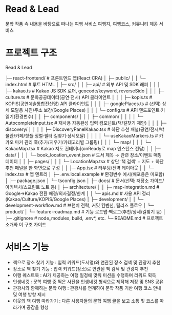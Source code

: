 # Read & Lead

문학 작품 속 내용을 바탕으로 떠나는 여행 서비스
여행지, 여행코스, 커뮤니티 제공 서비스 

# 프로젝트 구조

Read & Lead

├─ react-frontend/                       # 프론트엔드 앱(React CRA)
│  ├─ public/
│  │  └─ index.html                      # 루트 HTML
│  ├─ src/
│  │  ├─ api/                            # 외부 API 및 SDK 래퍼
│  │  │  ├─ kakao.ts                     # Kakao JS SDK 로더, geocode/keyword, reverseSido
│  │  │  ├─ culture.ts                   # 문화공공데이터(공연·전시) API 클라이언트
│  │  │  ├─ kopis.ts                     # KOPIS(공연예술통합전산망) API 클라이언트
│  │  │  ├─ googlePlaces.ts              # (선택) 상세 모달용 사진/주소 보강(Google Places)
│  │  │  └─ config.ts                    # API 엔드포인트·키 읽기(환경변수)
│  │  ├─ components/
│  │  │  ├─ common/
│  │  │  │  └─ AutocompleteInput.tsx     # 재사용 자동완성 입력 컴포넌트(책/길찾기 제안)
│  │  │  ├─ discovery/
│  │  │  │  ├─ DiscoveryPanelKakao.tsx   # 하단 추천 패널(공연/전시/박물관/카페/핫플·정렬·필터·길찾기·상세모달)
│  │  │  │  └─ useKakaoMarkers.ts        # 카카오 마커 관리 훅(추가/지우기/카테고리별 그룹핑)
│  │  │  └─ map/
│  │  │     └─ KakaoMap.tsx              # Kakao 지도 컨테이너(onReady로 map 인스턴스 전달)
│  │  ├─ data/
│  │  │  └─ book_location_event.json     # 도서 제목 → 관련 장소/이벤트 매핑 데이터
│  │  ├─ pages/
│  │  │  └─ LocationMap.tsx              # 상단 ‘책 검색’ + 지도 + 하단 추천 패널을 한 화면으로 구성
│  │  ├─ App.tsx                         # 라우팅/전역 레이아웃
│  │  └─ index.tsx                       # 앱 엔트리
│  ├─ .env.local.example                 # 환경변수 예시(배포용은 미포함)
│  ├─ package.json
│  └─ tsconfig.json
│
├─ docs/                                  # 문서(선택: 저장소 가이드/아키텍처/스프린트 노트 등)
│  ├─ architecture/
│  │  ├─ map-integration.md              # Google→Kakao 전환 배경/의사결정/한계
│  │  └─ apis.md                         # 사용 API 정리(Kakao/Culture/KOPIS/Google Places)
│  ├─ development/
│  │  └─ development-workflow.md         # 브랜치 전략, 커밋 컨벤션, 릴리즈 플로우
│  └─ product/
│     └─ feature-roadmap.md              # 기능 로드맵·백로그(추천/상세/길찾기 등)
│
├─ .gitignore                             # node_modules, build, .env*, etc.
└─ README.md                              # 프로젝트 소개와 이 구조 가이드


# 서비스 기능
- 책으로 장소 찾기 기능 : 입력 키워드(도서명)와 연관된 장소 검색 및 관광지 추천
- 장소로 책 찾기 기능 : 입력 키워드(장소)로 연관된 책 검색 및 관광지 추천 
- 여행 퀘스트북 : AI가 제공하는 여행 일정에 맞춰 미션을 수행하며 리워드 획득 
- 인생네컷 : 문학 여행 중 찍은 사진을 인생네컷 형식으로 제작해 저장 및 SNS 공유 
- 관광사와 함께하는 문학 여행 : 관광사를 연계하여 문학 작품 기반 여행 코스 안내 및 여행 방향 제시 
- 이웃의 책 여행 따라가기 : 다른 사용자들의 문학 여행 글을 보고 소통 및 코스를 따라가며 공감을 형성 
